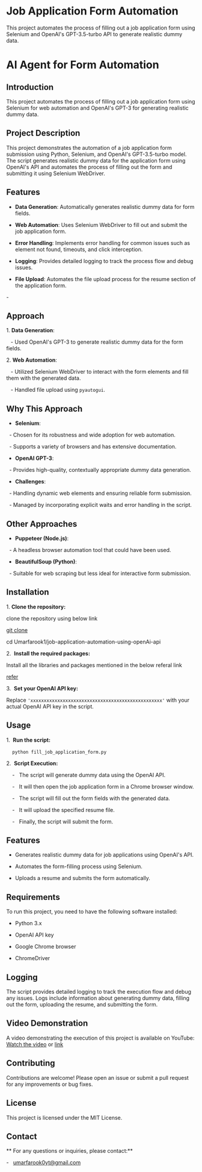 # Job Application Form Automation

This project automates the process of filling out a job application form using Selenium and OpenAI's GPT-3.5-turbo API to generate realistic dummy data.

# AI Agent for Form Automation

## Introduction

This project automates the process of filling out a job application form using Selenium for web automation and OpenAI's GPT-3 for generating realistic dummy data.

## Project Description

This project demonstrates the automation of a job application form submission using Python, Selenium, and OpenAI's GPT-3.5-turbo model. The script generates realistic dummy data for the application form using OpenAI's API and automates the process of filling out the form and submitting it using Selenium WebDriver.

## Features

- **Data Generation**: Automatically generates realistic dummy data for form fields.

- **Web Automation**: Uses Selenium WebDriver to fill out and submit the job application form.

- **Error Handling**: Implements error handling for common issues such as element not found, timeouts, and click interception.

- **Logging**: Provides detailed logging to track the process flow and debug issues.

- **File Upload**: Automates the file upload process for the resume section of the application form.

- 

## Approach

1\. **Data Generation**:

   - Used OpenAI's GPT-3 to generate realistic dummy data for the form fields.

2\. **Web Automation**:

   - Utilized Selenium WebDriver to interact with the form elements and fill them with the generated data.

   - Handled file upload using `pyautogui`.

## Why This Approach

- **Selenium**:

  - Chosen for its robustness and wide adoption for web automation.

  - Supports a variety of browsers and has extensive documentation.

- **OpenAI GPT-3**:

  - Provides high-quality, contextually appropriate dummy data generation.

- **Challenges**:

  - Handling dynamic web elements and ensuring reliable form submission.

  - Managed by incorporating explicit waits and error handling in the script.

## Other Approaches

- **Puppeteer (Node.js)**:

  - A headless browser automation tool that could have been used.

- **BeautifulSoup (Python)**:

  - Suitable for web scraping but less ideal for interactive form submission.


## Installation

1\. **Clone the repository:**

clone the repository using below link

[git clone](https://github.com/Umarfarook1/job-application-automation-using-openAi-api.git)

cd Umarfarook1/job-application-automation-using-openAi-api

2\.  **Install the required packages:**

Install all the libraries and packages mentioned in the below referal link

[refer](https://github.com/Umarfarook1/job-application-automation-using-openAi-api.git)

3\.  **Set your OpenAI API key:**

Replace `'xxxxxxxxxxxxxxxxxxxxxxxxxxxxxxxxxxxxxxxxxxxxxxxxx'` with your actual OpenAI API key in the script.

## Usage

1\.  **Run the script:**

    `python fill_job_application_form.py`

2\.  **Script Execution:**

    -   The script will generate dummy data using the OpenAI API.

    -   It will then open the job application form in a Chrome browser window.

    -   The script will fill out the form fields with the generated data.

    -   It will upload the specified resume file.

    -   Finally, the script will submit the form.

## Features

- Generates realistic dummy data for job applications using OpenAI's API.

- Automates the form-filling process using Selenium.

- Uploads a resume and submits the form automatically.

## Requirements

To run this project, you need to have the following software installed:

- Python 3.x

- OpenAI API key

- Google Chrome browser

- ChromeDriver


## Logging

The script provides detailed logging to track the execution flow and debug any issues. Logs include information about generating dummy data, filling out the form, uploading the resume, and submitting the form.

## Video Demonstration

A video demonstrating the execution of this project is available on YouTube: [Watch the video](https://youtu.be/DcekgxkxJZE)
or [link](https://www.loom.com/share/42d72c91066c48358bc351c8a5715cac)

## Contributing

Contributions are welcome! Please open an issue or submit a pull request for any improvements or bug fixes.

## License

This project is licensed under the MIT License.

## Contact

** For any questions or inquiries, please contact:**

-   umarfarook0yt@gmail.com
